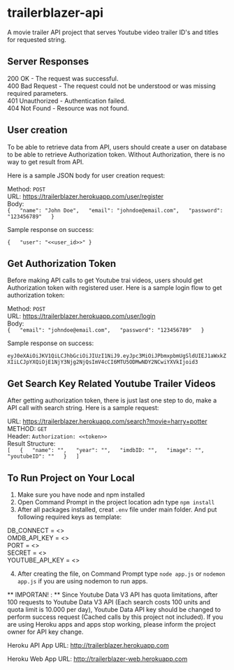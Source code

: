 # trailerblazer-api

A movie trailer API project that serves Youtube video trailer ID's and titles for requested string.

## Server Responses

200 OK - The request was successful.  
400 Bad Request - The request could not be understood or was missing required parameters.  
401 Unauthorized - Authentication failed.  
404 Not Found - Resource was not found.  

## User creation

To be able to retrieve data from API, users should create a user on database to be able to retrieve Authorization token.
Without Authorization, there is no way to get result from API.

Here is a sample JSON body for user creation request:

Method: `POST`  
URL: https://trailerblazer.herokuapp.com/user/register  
Body:  
`{  
    "name": "John Doe",  
    "email": "johndoe@email.com",  
    "password": "123456789"  
}`

Sample response on success:

`{  
    "user": "<<user_id>>"
}`

## Get Authorization Token

Before making API calls to get Youtube trai videos, users should get Authorization token with registered user. Here is a sample login
flow to get authorization token:

Method: `POST`  
URL: https://trailerblazer.herokuapp.com/user/login  
Body:  
`{  
    "email": "johndoe@email.com",  
    "password": "123456789"  
}`

Sample response on success:

`eyJ0eXAiOiJKV1QiLCJhbGciOiJIUzI1NiJ9.eyJpc3MiOiJPbmxpbmUgSldUIEJ1aWxkZXIiLCJpYXQiOjE1NjY3Njg2NjQsImV4cCI6MTU5ODMwNDY2NCwiYXVkIjoid3`

## Get Search Key Related Youtube Trailer Videos

After getting authorization token, there is just last one step to do, make a API call with search string. Here is a sample request:

URL: https://trailerblazer.herokuapp.com/search?movie=harry+potter  
METHOD: `GET`  
Header: `Authorization: <<token>>`  
Result Structure:   
`
[  
    {  
        "name": "",  
        "year": "",  
        "imdbID: "",  
        "image": "",  
        "youtubeID": ""  
    }  
]
`
## To Run Project on Your Local

1) Make sure you have node and npm installed  
2) Open Command Prompt in the project location adn type `npm install`  
3) After all packages installed, creat `.env` file under main folder. And put following required keys as template:  


DB_CONNECT = <<mongodb server url>>   
OMDB_API_KEY = <<omdb api key>>  
PORT = <<port to run project>>  
SECRET = <<secret that used to hash users password>>  
YOUTUBE_API_KEY = <<youtube api key>>  


4) After creating the file, on Command Prompt type `node app.js` or `nodemon app.js` if you are using nodemon to run apps.

** IMPORTAN! : ** Since Youtube Data V3 API has quota limitations, after 100 requests to Youtube Data V3 API (Each search costs 100 units and quota limit is 10.000 per day), Youtube Data API key should be changed to perform success request (Cached calls by this project not included). If you are using Heroku apps and apps stop working, please inform the project owner for API key change.

Heroku API App URL: http://trailerblazer.herokuapp.com

Heroku Web App URL: http://trailerblazer-web.herokuapp.com
